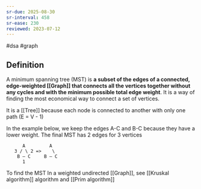 ```yaml
---
sr-due: 2025-08-30
sr-interval: 458
sr-ease: 230
reviewed: 2023-07-12
---
```


#dsa #graph

## Definition

A minimum spanning tree (MST) is **a subset of the edges of a connected, edge-weighted [[Graph]] that connects all the vertices together without any cycles and with the minimum possible total edge weight**. It is a way of finding the most economical way to connect a set of vertices.

It is a [[Tree]] because each node is connected to another with only one path (E = V - 1)

In the example below, we keep the edges A-C and B-C because they have a lower weight. The final MST has 2 edges for 3 vertices

```text
      A         A
   3 / \ 2 =>    \
    B — C     B — C
      1
```

To find the MST In a weighted undirected [[Graph]], see [[Kruskal algorithm]] algorithm and [[Prim algorithm]]
